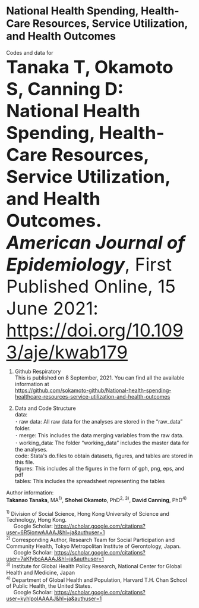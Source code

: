 # National Health Spending, Health-Care Resources, Service Utilization, and Health Outcomes

Codes and data for <br>
<font size="7"><b>Tanaka T, Okamoto S, Canning D: National Health Spending, Health-Care Resources, Service Utilization, and Health Outcomes. <br>
  <i>American Journal of Epidemiology</i></b>, First Published Online, 15 June 2021: https://doi.org/10.1093/aje/kwab179 <br> </font>

1.	Github Respiratory <br>
This is published on 8 September, 2021. You can find all the available information at <br>
https://github.com/sokamoto-github/National-health-spending-healthcare-resources-service-utilization-and-health-outcomes <br>

2.	Data and Code Structure <br>
data: <br>
･	raw data: All raw data for the analyses are stored in the “raw_data” folder. <br>
･	merge: This includes the data merging variables from the raw data. <br>
･	working_data: The folder “working_data” includes the master data for the analyses. <br>
code: Stata's do.files to obtain datasets, figures, and tables are stored in this file. <br>
figures: This includes all the figures in the form of gph, png, eps, and pdf <br>
tables: This includes the spreadsheet representing the tables <br>

Author information: <br>
<b>Takanao Tanaka</b>, MA<sup>1)</sup>, <b>Shohei Okamoto</b>, PhD<sup>2, 3)</sup>, <b>David Canning</b>, PhD<sup>4)</sup><br>
<br>
<sup>1)</sup> Division of Social Science, Hong Kong University of Science and Technology, Hong Kong. <br>
&nbsp;&nbsp;&nbsp;&nbsp;&nbsp;Google Scholar:&nbsp;https://scholar.google.com/citations?user=6R5ionwAAAAJ&hl=ja&authuser=1 <br>
<sup>2)</sup> Corresponding Author, Research Team for Social Participation and Community Health, Tokyo Metropolitan Institute of Gerontology, Japan. <br>
&nbsp;&nbsp;&nbsp;&nbsp;&nbsp;Google Scholar:&nbsp;https://scholar.google.com/citations?user=7aKfyboAAAAJ&hl=ja&authuser=1 <br>
<sup>3)</sup> Institute for Global Health Policy Research, National Center for Global Health and Medicine, Japan <br>
<sup>4)</sup> Department of Global Health and Population, Harvard T.H. Chan School of Public Health, the United States. <br>
&nbsp;&nbsp;&nbsp;&nbsp;&nbsp;Google Scholar:&nbsp;https://scholar.google.com/citations?user=kyhlpoIAAAAJ&hl=ja&authuser=1 <br>
